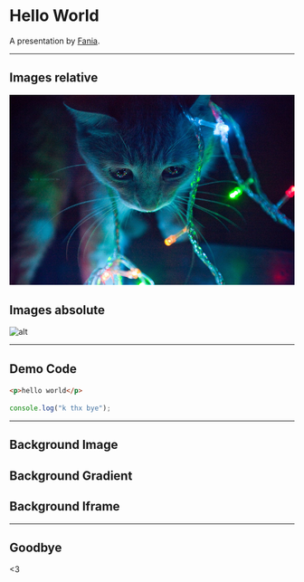 # Hello World

A presentation by [Fania](https://fania.uk).

---

## Images **relative**

![alt](imgs/technokitten.jpg)


## Images **absolute**

![alt](https://fania.eu/images/gallery/2015/2015_cats_001.png)

---

## Demo Code

```html
<p>hello world</p>
```


```javascript
console.log("k thx bye");
```

---

<!-- .slide: data-background-image:"https://raw.githubusercontent.com/Fania/presents/master/imgs/magicsquares.png" data-background-size:"contain" -->
## Background Image


<!-- .slide: class="gradient" -->
## Background Gradient


<!-- .slide: data-background-iframe="https://fania.github.io/trains/" -->
## Background Iframe

---

## Goodbye

<3